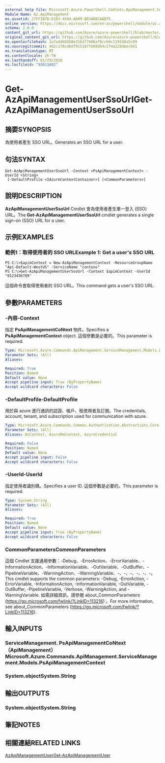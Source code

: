 ```yaml
---
external help file: Microsoft.Azure.PowerShell.Cmdlets.ApiManagement.ServiceManagement.dll-Help.xml
Module Name: Az.ApiManagement
ms.assetid: 27FF1B7D-E103-4504-AD09-8D3A8BCA8B75
online version: https://docs.microsoft.com/en-us/powershell/module/az.apimanagement/get-azapimanagementuserssourl
schema: 2.0.0
content_git_url: https://github.com/Azure/azure-powershell/blob/master/src/ApiManagement/ApiManagement/help/Get-AzApiManagementUserSsoUrl.md
original_content_git_url: https://github.com/Azure/azure-powershell/blob/master/src/ApiManagement/ApiManagement/help/Get-AzApiManagementUserSsoUrl.md
ms.openlocfilehash: 2a7a4d602b8e316377496af8ccb9c119338a5c99
ms.sourcegitcommit: 4d2c178cd6df9151877b08d54c1f4a228dbec9d1
ms.translationtype: MT
ms.contentlocale: zh-TW
ms.lasthandoff: 01/29/2020
ms.locfileid: "93611602"
---
```

# <span data-ttu-id="cb77e-101">Get-AzApiManagementUserSsoUrl</span><span class="sxs-lookup"><span data-stu-id="cb77e-101">Get-AzApiManagementUserSsoUrl</span></span>

## <span data-ttu-id="cb77e-102">摘要</span><span class="sxs-lookup"><span data-stu-id="cb77e-102">SYNOPSIS</span></span>
<span data-ttu-id="cb77e-103">為使用者產生 SSO URL。</span><span class="sxs-lookup"><span data-stu-id="cb77e-103">Generates an SSO URL for a user.</span></span>

## <span data-ttu-id="cb77e-104">句法</span><span class="sxs-lookup"><span data-stu-id="cb77e-104">SYNTAX</span></span>

```
Get-AzApiManagementUserSsoUrl -Context <PsApiManagementContext> -UserId <String>
 [-DefaultProfile <IAzureContextContainer>] [<CommonParameters>]
```

## <span data-ttu-id="cb77e-105">說明</span><span class="sxs-lookup"><span data-stu-id="cb77e-105">DESCRIPTION</span></span>
<span data-ttu-id="cb77e-106">**AzApiManagementUserSsoUrl** Cmdlet 會為使用者產生單一登入 (SSO) URL。</span><span class="sxs-lookup"><span data-stu-id="cb77e-106">The **Get-AzApiManagementUserSsoUrl** cmdlet generates a single sign-on (SSO) URL for a user.</span></span>

## <span data-ttu-id="cb77e-107">示例</span><span class="sxs-lookup"><span data-stu-id="cb77e-107">EXAMPLES</span></span>

### <span data-ttu-id="cb77e-108">範例1：取得使用者的 SSO URL</span><span class="sxs-lookup"><span data-stu-id="cb77e-108">Example 1: Get a user's SSO URL</span></span>
```
PS C:\>$apimContext = New-AzApiManagementContext -ResourceGroupName "Api-Default-WestUS" -ServiceName "contoso"
PS C:\>Get-AzApiManagementUserSsoUrl -Context $apimContext -UserId "0123456789"
```

<span data-ttu-id="cb77e-109">這個命令會取得使用者的 SSO URL。</span><span class="sxs-lookup"><span data-stu-id="cb77e-109">This command gets a user's SSO URL.</span></span>

## <span data-ttu-id="cb77e-110">參數</span><span class="sxs-lookup"><span data-stu-id="cb77e-110">PARAMETERS</span></span>

### <span data-ttu-id="cb77e-111">-內容</span><span class="sxs-lookup"><span data-stu-id="cb77e-111">-Context</span></span>
<span data-ttu-id="cb77e-112">指定 **PsApiManagementCoNtext** 物件。</span><span class="sxs-lookup"><span data-stu-id="cb77e-112">Specifies a **PsApiManagementContext** object.</span></span>
<span data-ttu-id="cb77e-113">這個參數是必要的。</span><span class="sxs-lookup"><span data-stu-id="cb77e-113">This parameter is required.</span></span>

```yaml
Type: Microsoft.Azure.Commands.ApiManagement.ServiceManagement.Models.PsApiManagementContext
Parameter Sets: (All)
Aliases:

Required: True
Position: Named
Default value: None
Accept pipeline input: True (ByPropertyName)
Accept wildcard characters: False
```

### <span data-ttu-id="cb77e-114">-DefaultProfile</span><span class="sxs-lookup"><span data-stu-id="cb77e-114">-DefaultProfile</span></span>
<span data-ttu-id="cb77e-115">用於與 azure 進行通訊的認證、帳戶、租使用者及訂閱。</span><span class="sxs-lookup"><span data-stu-id="cb77e-115">The credentials, account, tenant, and subscription used for communication with azure.</span></span>

```yaml
Type: Microsoft.Azure.Commands.Common.Authentication.Abstractions.Core.IAzureContextContainer
Parameter Sets: (All)
Aliases: AzContext, AzureRmContext, AzureCredential

Required: False
Position: Named
Default value: None
Accept pipeline input: False
Accept wildcard characters: False
```

### <span data-ttu-id="cb77e-116">-UserId</span><span class="sxs-lookup"><span data-stu-id="cb77e-116">-UserId</span></span>
<span data-ttu-id="cb77e-117">指定使用者識別碼。</span><span class="sxs-lookup"><span data-stu-id="cb77e-117">Specifies a user ID.</span></span>
<span data-ttu-id="cb77e-118">這個參數是必要的。</span><span class="sxs-lookup"><span data-stu-id="cb77e-118">This parameter is required.</span></span>

```yaml
Type: System.String
Parameter Sets: (All)
Aliases:

Required: True
Position: Named
Default value: None
Accept pipeline input: True (ByPropertyName)
Accept wildcard characters: False
```

### <span data-ttu-id="cb77e-119">CommonParameters</span><span class="sxs-lookup"><span data-stu-id="cb77e-119">CommonParameters</span></span>
<span data-ttu-id="cb77e-120">這個 Cmdlet 支援通用參數：-Debug、-ErrorAction、-ErrorVariable、-InformationAction、-InformationVariable、-OutVariable、-OutBuffer、-PipelineVariable、-WarningAction、-WarningVariable、-、-、-、-、-、-。</span><span class="sxs-lookup"><span data-stu-id="cb77e-120">This cmdlet supports the common parameters: -Debug, -ErrorAction, -ErrorVariable, -InformationAction, -InformationVariable, -OutVariable, -OutBuffer, -PipelineVariable, -Verbose, -WarningAction, and -WarningVariable.</span></span> <span data-ttu-id="cb77e-121">如需詳細資訊，請參閱 about_CommonParameters (https://go.microsoft.com/fwlink/?LinkID=113216) 。</span><span class="sxs-lookup"><span data-stu-id="cb77e-121">For more information, see about_CommonParameters (https://go.microsoft.com/fwlink/?LinkID=113216).</span></span>

## <span data-ttu-id="cb77e-122">輸入</span><span class="sxs-lookup"><span data-stu-id="cb77e-122">INPUTS</span></span>

### <span data-ttu-id="cb77e-123">ServiceManagement. PsApiManagementCoNtext （ApiManagement）</span><span class="sxs-lookup"><span data-stu-id="cb77e-123">Microsoft.Azure.Commands.ApiManagement.ServiceManagement.Models.PsApiManagementContext</span></span>

### <span data-ttu-id="cb77e-124">System.object</span><span class="sxs-lookup"><span data-stu-id="cb77e-124">System.String</span></span>

## <span data-ttu-id="cb77e-125">輸出</span><span class="sxs-lookup"><span data-stu-id="cb77e-125">OUTPUTS</span></span>

### <span data-ttu-id="cb77e-126">System.object</span><span class="sxs-lookup"><span data-stu-id="cb77e-126">System.String</span></span>

## <span data-ttu-id="cb77e-127">筆記</span><span class="sxs-lookup"><span data-stu-id="cb77e-127">NOTES</span></span>

## <span data-ttu-id="cb77e-128">相關連結</span><span class="sxs-lookup"><span data-stu-id="cb77e-128">RELATED LINKS</span></span>

[<span data-ttu-id="cb77e-129">AzApiManagementUser</span><span class="sxs-lookup"><span data-stu-id="cb77e-129">Get-AzApiManagementUser</span></span>](./Get-AzApiManagementUser.md)


